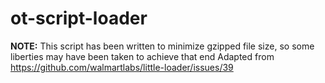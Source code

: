 # ot-script-loader
**NOTE:** This script has been written to minimize gzipped file size, so some liberties may have been taken to achieve that end
Adapted from https://github.com/walmartlabs/little-loader/issues/39
